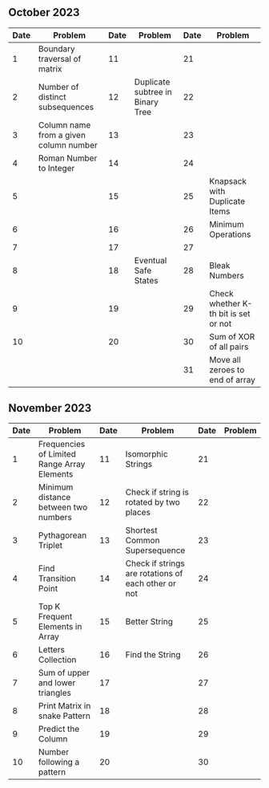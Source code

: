 #

## October 2023

| Date | Problem                                | Date | Problem                          | Date | Problem                              |
| ---- | -------------------------------------- | ---- | -------------------------------- | ---- | ------------------------------------ |
| 1    | Boundary traversal of matrix           | 11   |                                  | 21   |                                      |
| 2    | Number of distinct subsequences        | 12   | Duplicate subtree in Binary Tree | 22   |                                      |
| 3    | Column name from a given column number | 13   |                                  | 23   |                                      |
| 4    | Roman Number to Integer                | 14   |                                  | 24   |                                      |
| 5    |                                        | 15   |                                  | 25   | Knapsack with Duplicate Items        |
| 6    |                                        | 16   |                                  | 26   | Minimum Operations                   |
| 7    |                                        | 17   |                                  | 27   |                                      |
| 8    |                                        | 18   | Eventual Safe States             | 28   | Bleak Numbers                        |
| 9    |                                        | 19   |                                  | 29   | Check whether K-th bit is set or not |
| 10   |                                        | 20   |                                  | 30   | Sum of XOR of all pairs              |
|      |                                        |      |                                  | 31   | Move all zeroes to end of array      |

## November 2023

| Date | Problem                                     | Date | Problem                                             | Date | Problem |
| ---- | ------------------------------------------- | ---- | --------------------------------------------------- | ---- | ------- |
| 1    | Frequencies of Limited Range Array Elements | 11   | Isomorphic Strings                                  | 21   |         |
| 2    | Minimum distance between two numbers        | 12   | Check if string is rotated by two places            | 22   |         |
| 3    | Pythagorean Triplet                         | 13   | Shortest Common Supersequence                       | 23   |         |
| 4    | Find Transition Point                       | 14   | Check if strings are rotations of each other or not | 24   |         |
| 5    | Top K Frequent Elements in Array            | 15   | Better String                                       | 25   |         |
| 6    | Letters Collection                          | 16   | Find the String                                     | 26   |         |
| 7    | Sum of upper and lower triangles            | 17   |                                                     | 27   |         |
| 8    | Print Matrix in snake Pattern               | 18   |                                                     | 28   |         |
| 9    | Predict the Column                          | 19   |                                                     | 29   |         |
| 10   | Number following a pattern                  | 20   |                                                     | 30   |         |
